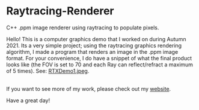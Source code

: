 # Raytracing-Renderer
 C++ .ppm image renderer using raytracing to populate pixels.
 
 Hello! This is a computer graphics demo that I worked on during Autumn 2021. Its a 
 very simple project; using the raytracing graphics rendering algorithm, I made a program 
 that renders an image in the .ppm image format. For your convenience, I do have a snippet 
 of what the final product looks like (the FOV is set to 70 and each Ray can reflect/refract
 a maximum of 5 times). See: [RTXDemo1.jpeg](https://github.com/gdgarsson/Raytracing-Renderer/blob/main/RTXDemo1.jpeg). <br><br>

 If you want to see more of my work, please check out my [website](https://www.gdgarsson.com).
 
 Have a great day!
